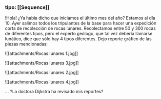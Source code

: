 ### tipo: [[Sequence]]
!Hola! 
¿Ya había dicho que iniciamos el último mes del año?
Estamos al día 10.
Ayer salimos todos los tripulantes de la base para hacer una expedición corta de recolección de rocas lunares. Recolectamos entre 50 y 300 rocas de diferentes tipos, pero el experto geólogo, que tal vez debería llamarse lunático, dice que sólo hay 4 tipos diferentes. Dejo reporte gráfico de las piezas mencionadas:

![[attachments/Rocas lunares 1.jpg]]

![[attachments/Rocas lunares 3.jpg]]

![[attachments/Rocas lunares 2.jpg]]

![[attachments/Rocas lunares 4.jpg]]

... ?La doctora Dijkstra ha revisado mis reportes?